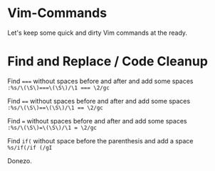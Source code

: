 Vim-Commands
============

Let's keep some quick and dirty Vim commands at the ready.

# Find and Replace / Code Cleanup

Find `===` without spaces before and after and add some spaces  
`:%s/\(\S\)===\(\S\)/\1 === \2/gc`

Find `==` without spaces before and after and add some spaces  
`:%s/\(\S\)==\(\S\)/\1 == \2/gc`

Find `=` without spaces before and after and add some spaces  
`:%s/\(\S\)=\(\S\)/\1 = \2/gc`

Find `if(` without space before the parenthesis and add a space  
`%s/if(/if (/gI`

Donezo.  
